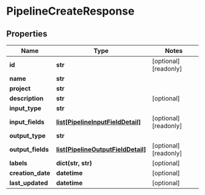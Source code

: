 # PipelineCreateResponse

## Properties
Name | Type | Notes
------------ | ------------- | -------------
**id** | **str** | [optional] [readonly] 
**name** | **str** | 
**project** | **str** | 
**description** | **str** | [optional] 
**input_type** | **str** | 
**input_fields** | [**list[PipelineInputFieldDetail]**](PipelineInputFieldDetail.md) | [optional] [readonly] 
**output_type** | **str** | 
**output_fields** | [**list[PipelineOutputFieldDetail]**](PipelineOutputFieldDetail.md) | [optional] [readonly] 
**labels** | **dict(str, str)** | [optional] 
**creation_date** | **datetime** | [optional] 
**last_updated** | **datetime** | [optional] 


